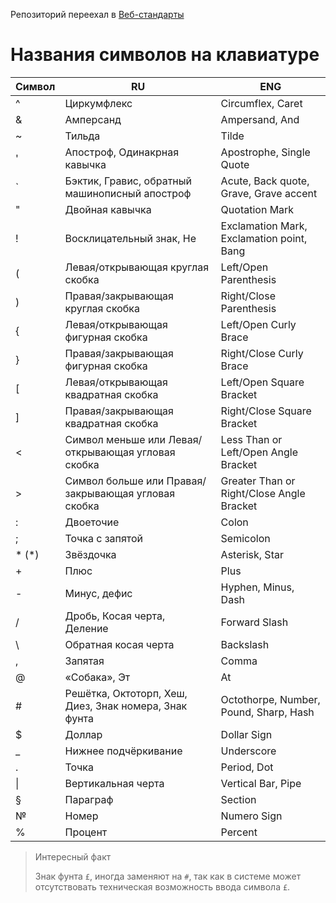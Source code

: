 Репозиторий переехал в [Веб-стандарты](https://github.com/web-standards-ru/dictionary/blob/main/keyboard.md)

# Названия символов на клавиатуре

Символ | RU | ENG
------------ | ------------- | -------------
\^ | Циркумфлекс | Circumflex, Caret
\& | Амперсанд | Ampersand, And 
\~ | Тильда | Tilde 
\' | Апостроф, Одинакрная кавычка | Apostrophe, Single Quote 
\` | Бэктик, Гравис, обратный машинописный апостроф | Acute, Back quote, Grave, Grave accent
\" | Двойная кавычка | Quotation Mark
\! | Восклицательный знак, Не | Exclamation Mark, Exclamation point, Bang
\( | Левая/открывающая круглая скобка | Left/Open Parenthesis 
\) | Правая/закрывающая круглая скобка | Right/Close Parenthesis
\{ | Левая/открывающая фигурная скобка | Left/Open Curly Brace
\} | Правая/закрывающая фигурная скобка | Right/Close Curly Brace
\[ | Левая/открывающая квадратная скобка | Left/Open Square Bracket
\] | Правая/закрывающая квадратная скобка | Right/Close Square Bracket
\< | Символ меньше или Левая/открывающая угловая скобка | Less Than or Left/Open Angle Bracket
\> | Символ больше или Правая/закрывающая угловая скобка | Greater Than or Right/Close Angle Bracket
\: | Двоеточие | Colon
\; | Точка с запятой | Semicolon
\* (&#42;) | Звёздочка | Asterisk, Star
\+ | Плюс | Plus
\- | Минус, дефис | Hyphen, Minus, Dash
\/ | Дробь, Косая черта, Деление | Forward Slash 
\\ | Обратная косая черта | Backslash 
\, | Запятая | Comma
\@ | «Собака», Эт | At
\# | Решётка, Октоторп, Хеш, Диез, Знак номера, Знак фунта | Octothorpe, Number, Pound, Sharp, Hash
\$ | Доллар | Dollar Sign
\_ | Нижнее подчёркивание | Underscore 
\. | Точка | Period, Dot 
&#124; | Вертикальная черта | Vertical Bar, Pipe | 
§ | Параграф | Section 
№ | Номер | Numero Sign
\% | Процент | Percent 

> Интересный факт
> 
> Знак фунта `£`, иногда заменяют на `#`, так как в системе может отсутствовать техническая возможность ввода символа `£`.
